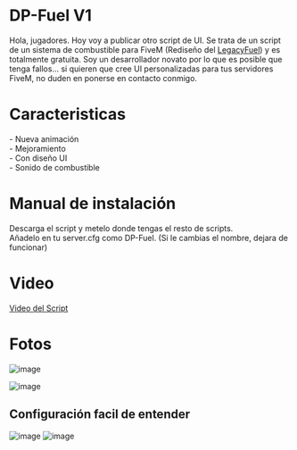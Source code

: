 # DP-Fuel V1
Hola, jugadores. Hoy voy a publicar otro script de UI. Se trata de un script de un sistema de combustible para FiveM (Rediseño del <a href="https://github.com/InZidiuZ/LegacyFuel">LegacyFuel</a>) y es totalmente gratuita. Soy un desarrollador novato por lo que es posible que tenga fallos... si quieren que cree UI personalizadas para tus servidores FiveM, no duden en ponerse en contacto conmigo.

<h1>Caracteristicas</h1>
 - Nueva animación <br>
 - Mejoramiento <br>
 - Con diseño UI <br>
 - Sonido de combustible

<h1>Manual de instalación</h1>
Descarga el script y metelo donde tengas el resto de scripts. <br>
Añadelo en tu server.cfg como DP-Fuel. (Si le cambias el nombre, dejara de funcionar)


<h1>Video</h1>
<a href="https://youtu.be/O-VgfJeW1uM">Video del Script</a>

<h1>Fotos</h1>

![image](https://github.com/user-attachments/assets/ab1f857e-a967-49a8-9d84-e47ad8b1baff)

![image](https://github.com/user-attachments/assets/39450eed-e65b-4356-af85-1c03a717cf51)

<h2>Configuración facil de entender</h2>

![image](https://github.com/user-attachments/assets/117e830f-ebe7-4e26-9237-9dc12eb288e0)
![image](https://github.com/user-attachments/assets/fe5a7a12-e7b2-4684-9277-2fa04e017537)
